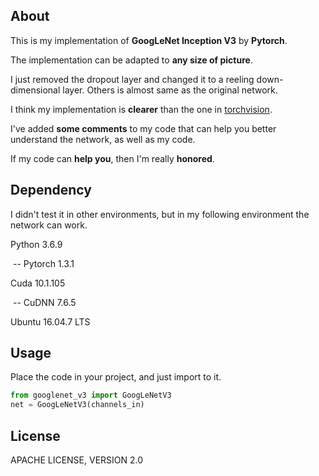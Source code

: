 ## About

This is my implementation of **GoogLeNet Inception V3** by **Pytorch**. 

The implementation can be adapted to **any size of picture**. 

I just removed the dropout layer and changed it to a reeling down-dimensional layer. Others is almost same as the original network.

I think my implementation is **clearer** than the one in [torchvision](https://pytorch.org/docs/stable/torchvision/index.html).

I've added **some comments** to my code that can help you better understand the network, as well as my code.

If my code can **help you**, then I'm really **honored**.



## Dependency

I didn't test it in other environments, but in my following environment the network can work.

Python 3.6.9

​	-- Pytorch 1.3.1

Cuda 10.1.105

​	-- CuDNN 7.6.5

Ubuntu 16.04.7 LTS



## Usage

Place the code in your project,  and just import to it.

```python
from googlenet_v3 import GoogLeNetV3
net = GoogLeNetV3(channels_in)
```



## License

APACHE LICENSE, VERSION 2.0

